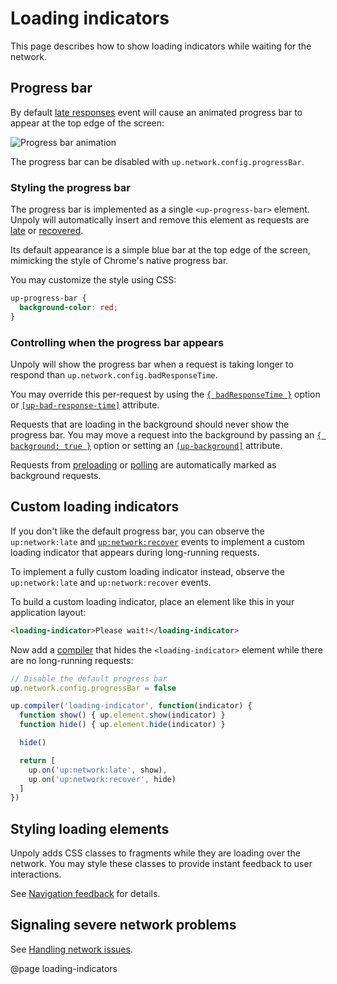 Loading indicators
==================

This page describes how to show loading indicators while waiting for the network.


Progress bar
------------

By default [late responses](/up:network:late) event will cause an animated
progress bar to appear at the top edge of the screen:

![Progress bar animation](images/progress-bar.gif)

The progress bar can be disabled with `up.network.config.progressBar`.


### Styling the progress bar

The progress bar is implemented as a single `<up-progress-bar>` element.
Unpoly will automatically insert and remove this element as requests
are [late](/up:network:late) or [recovered](up:network:recover).

Its default appearance is a simple blue bar at the top edge of the screen,
mimicking the style of Chrome's native progress bar.

You may customize the style using CSS:

```css
up-progress-bar {
  background-color: red;
}
```


### Controlling when the progress bar appears

Unpoly will show the progress bar when a request is taking longer to respond
than `up.network.config.badResponseTime`.

You may override this per-request by using the [`{ badResponseTime }`](/up.render#options.badResponseTime)
option or [`[up-bad-response-time]`](/a-up-follow#up-bad-response-time) attribute.

Requests that are loading in the background should never show the progress bar. 
You may move a request into the background by passing
an [`{ background: true }`](/up.render#options.background) option
or setting an [`[up-background]`](/a-up-follow#up-background) attribute.

Requests from [preloading](/preloading) or [polling](/up-poll) are automatically
marked as background requests.


Custom loading indicators
-------------------------

If you don't like the default progress bar, you can observe the `up:network:late`
and [`up:network:recover`](/up:network:recover) events to implement a custom
loading indicator that appears during long-running requests.

To implement a fully custom loading indicator instead,
observe the `up:network:late` and `up:network:recover` events.


To build a custom loading indicator, place an element like this in your application layout:

```html
<loading-indicator>Please wait!</loading-indicator>
```

Now add a [compiler](/up.compiler) that hides the `<loading-indicator>` element
while there are no long-running requests:

```js
// Disable the default progress bar
up.network.config.progressBar = false

up.compiler('loading-indicator', function(indicator) {
  function show() { up.element.show(indicator) }
  function hide() { up.element.hide(indicator) }

  hide()

  return [
    up.on('up:network:late', show),
    up.on('up:network:recover', hide)
  ]
})
```


Styling loading elements
------------------------

Unpoly adds CSS classes to fragments while they are loading over the network.
You may style these classes to provide instant feedback to user interactions.

See [Navigation feedback](/up.feedback) for details.


Signaling severe network problems
----------------------------------

See [Handling network issues](/network-issues).


@page loading-indicators
